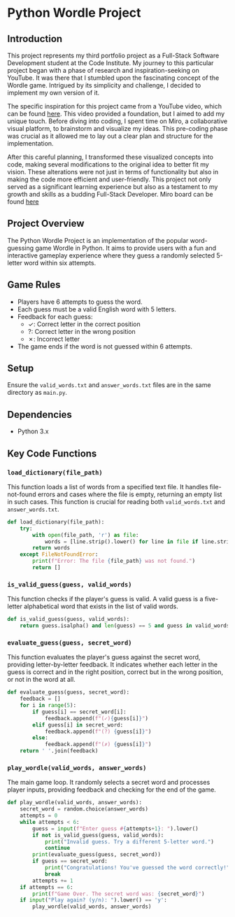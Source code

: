 # Python Wordle Project

## Introduction
This project represents my third portfolio project as a Full-Stack Software Development student at the Code Institute. My journey to this particular project began with a phase of research and inspiration-seeking on YouTube. It was there that I stumbled upon the fascinating concept of the Wordle game. Intrigued by its simplicity and challenge, I decided to implement my own version of it.

The specific inspiration for this project came from a YouTube video, which can be found [here](https://www.youtube.com/watch?v=GPekrrKcymA). This video provided a foundation, but I aimed to add my unique touch. Before diving into coding, I spent time on Miro, a collaborative visual platform, to brainstorm and visualize my ideas. This pre-coding phase was crucial as it allowed me to lay out a clear plan and structure for the implementation.

After this careful planning, I transformed these visualized concepts into code, making several modifications to the original idea to better fit my vision. These alterations were not just in terms of functionality but also in making the code more efficient and user-friendly. This project not only served as a significant learning experience but also as a testament to my growth and skills as a budding Full-Stack Developer. Miro board can be found [here](https://miro.com/app/board/uXjVNNiPdoY=/?share_link_id=329398393965)

## Project Overview
The Python Wordle Project is an implementation of the popular word-guessing game Wordle in Python. It aims to provide users with a fun and interactive gameplay experience where they guess a randomly selected 5-letter word within six attempts.

## Game Rules
- Players have 6 attempts to guess the word.
- Each guess must be a valid English word with 5 letters.
- Feedback for each guess:
  - ✓: Correct letter in the correct position
  - ?: Correct letter in the wrong position
  - ✗: Incorrect letter
- The game ends if the word is not guessed within 6 attempts.

## Setup
Ensure the `valid_words.txt` and `answer_words.txt` files are in the same directory as `main.py`.

## Dependencies
- Python 3.x

## Key Code Functions

### `load_dictionary(file_path)`
This function loads a list of words from a specified text file. It handles file-not-found errors and cases where the file is empty, returning an empty list in such cases. This function is crucial for reading both `valid_words.txt` and `answer_words.txt`.

```python
def load_dictionary(file_path):
    try:
        with open(file_path, 'r') as file:
            words = [line.strip().lower() for line in file if line.strip()]
        return words
    except FileNotFoundError:
        print(f"Error: The file {file_path} was not found.")
        return []
```

### `is_valid_guess(guess, valid_words)`
This function checks if the player's guess is valid. A valid guess is a five-letter alphabetical word that exists in the list of valid words.

```python
def is_valid_guess(guess, valid_words):
    return guess.isalpha() and len(guess) == 5 and guess in valid_words
```
### `evaluate_guess(guess, secret_word)`
This function evaluates the player's guess against the secret word, providing letter-by-letter feedback. It indicates whether each letter in the guess is correct and in the right position, correct but in the wrong position, or not in the word at all.

```python
def evaluate_guess(guess, secret_word):
    feedback = []
    for i in range(5):
        if guess[i] == secret_word[i]:
            feedback.append(f"(✓){guess[i]}")
        elif guess[i] in secret_word:
            feedback.append(f"(?) {guess[i]}")
        else:
            feedback.append(f"(✗) {guess[i]}")
    return ' '.join(feedback)
```
### `play_wordle(valid_words, answer_words)`
The main game loop. It randomly selects a secret word and processes player inputs, providing feedback and checking for the end of the game.

```python
def play_wordle(valid_words, answer_words):
    secret_word = random.choice(answer_words)
    attempts = 0
    while attempts < 6:
        guess = input(f"Enter guess #{attempts+1}: ").lower()
        if not is_valid_guess(guess, valid_words):
            print("Invalid guess. Try a different 5-letter word.")
            continue
        print(evaluate_guess(guess, secret_word))
        if guess == secret_word:
            print("Congratulations! You've guessed the word correctly!")
            break
        attempts += 1
    if attempts == 6:
        print(f"Game Over. The secret word was: {secret_word}")
    if input("Play again? (y/n): ").lower() == 'y':
        play_wordle(valid_words, answer_words)
```


